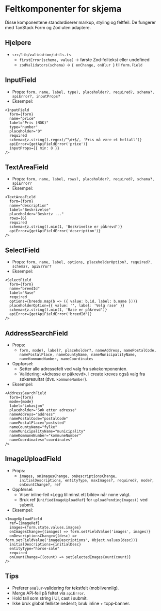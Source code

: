 # Feltkomponenter for skjema

Disse komponentene standardiserer markup, styling og feltfeil. De fungerer med TanStack Form og Zod uten adaptere.

## Hjelpere
- `src/lib/validation/utils.ts`
  - `firstError(schema, value)` → første Zod‑feiltekst eller undefined
  - `zodValidators(schema)` → `{ onChange, onBlur }` til `form.Field`

## InputField
- Props: `form, name, label, type?, placeholder?, required?, schema?, apiError?, inputProps?`
- Eksempel:
```tsx
<InputField
  form={form}
  name="price"
  label="Pris (NOK)"
  type="number"
  placeholder="0"
  required
  schema={z.string().regex(/^\d+$/, 'Pris må være et heltall')}
  apiError={getApiFieldError('price')}
  inputProps={{ min: 0 }}
/>
```

## TextAreaField
- Props: `form, name, label, rows?, placeholder?, required?, schema?, apiError?`
- Eksempel:
```tsx
<TextAreaField
  form={form}
  name="description"
  label="Beskrivelse"
  placeholder="Beskriv ..."
  rows={6}
  required
  schema={z.string().min(1, 'Beskrivelse er påkrevd')}
  apiError={getApiFieldError('description')}
/>
```

## SelectField
- Props: `form, name, label, options, placeholderOption?, required?, schema?, apiError?`
- Eksempel:
```tsx
<SelectField
  form={form}
  name="breedId"
  label="Rase"
  required
  options={breeds.map(b => ({ value: b.id, label: b.name }))}
  placeholderOption={{ value: '', label: 'Velg rase' }}
  schema={z.string().min(1, 'Rase er påkrevd')}
  apiError={getApiFieldError('breedId')}
/>
```

## AddressSearchField
- Props:
  - `form, mode?, label?, placeholder?, nameAddress, namePostalCode, namePostalPlace, nameCountyName, nameMunicipalityName, nameKommuneNumber, nameCoordinates`
- Oppførsel:
  - Setter alle adressefelt ved valg fra søkekomponenten.
  - Validering: «Adresse er påkrevd». I create kreves også valg fra søkeresultat (dvs. `kommuneNumber`).
- Eksempel:
```tsx
<AddressSearchField
  form={form}
  mode={mode}
  label="Lokasjon"
  placeholder="Søk etter adresse"
  nameAddress="address"
  namePostalCode="postalCode"
  namePostalPlace="poststed"
  nameCountyName="fylke"
  nameMunicipalityName="municipality"
  nameKommuneNumber="kommuneNumber"
  nameCoordinates="coordinates"
/>
```

## ImageUploadField
- Props:
  - `images, onImagesChange, onDescriptionsChange, initialDescriptions, entityType, maxImages?, required?, mode?, onCountChange?, ref`
- Oppførsel:
  - Viser inline‑feil «Legg til minst ett bilde» når none valgt.
  - Bruk ref (`UnifiedImageUploadRef`) for `uploadPendingImages()` ved submit.
- Eksempel:
```tsx
<ImageUploadField
  ref={imageRef}
  images={form.state.values.images}
  onImagesChange={(images) => form.setFieldValue('images', images)}
  onDescriptionsChange={(desc) => form.setFieldValue('imageDescriptions', Object.values(desc))}
  initialDescriptions={initialDesc}
  entityType="horse-sale"
  required
  onCountChange={(count) => setSelectedImagesCount(count)}
/>
```

## Tips
- Preferer `onBlur`‑validering for tekstfelt (mobilvennlig).
- Merge API‑feil på feltet via `apiError`.
- Hold tall som string i UI, cast i submit.
- Ikke bruk global feilliste nederst; bruk inline + topp‑banner.

